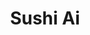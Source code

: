 ---
layout: place
title: "Sushi Ai"
permalink: /missouri/clayton/sushi-ai.html
stateAbbr: MO
stateName: Missouri
cityName: Clayton
seo:
  name: "Sushi Ai"
  type: Restaurant
  links: null
description: "Sushi Ai serves delicious sushi in Clayton, Missouri. Try fresh Japanese dishes for a great dining experience. "
place_id: ChIJx98ckirL2IcRYLudQZ8DQvI
photos:
  - name: >-
      places/ChIJx98ckirL2IcRYLudQZ8DQvI/photos/AeeoHcJeKgavbVLyZdHBazIBtXyhATUw6Pl_4xLSDcpwsHhM3BxC6Aap_jjO8ZAc_rH46MoHK13MwM1blnmRICxDW6EtIzmSQajQqKtszECjevTSi2LLrbmULoA3h-9XfyLe15nJS31kRrbIUOixgPvHG1s-eW3WqTmkObgkA_HA3FqMvUYZJAd0X5iP_EcVpSI_0hLr_-V_V3hf7ygvyzS22v13qMKHH3LBoxXpG9Ehr6DsH_Lh5zTdIDDi2mavnfIdmmcU1d3QWoWRDtobcogIquT4SsS_oolrWAkSEmr-eDaUBxtue9443-osLT1DQlFw5M_Rq0Z3xMKvRjs3U4k-ztEHndtdpJfsJW2IRIGOTAQ5RRcI7ZFw-muisP5nk0So2_2u9pgoRJxf8Z9H5gIx4TWn9wj6QOVu4-7CUBynFokqpsqw
    widthPx: 3024
    heightPx: 4032
    authorAttributions:
      - displayName: Alex Besmer
        uri: https://maps.google.com/maps/contrib/104299376297992284690
        photoUri: >-
          https://lh3.googleusercontent.com/a-/ALV-UjXc5LVoooDJTjZCvBVxXYwJ3h1_IUg9knBJRApB1yrrdoURgE1y=s100-p-k-no-mo
    flagContentUri: >-
      https://www.google.com/local/imagery/report/?cb_client=maps_api_places.places_api&image_key=!1e10!2sCIHM0ogKEICAgIDersTSzgE&hl=en-US
    googleMapsUri: >-
      https://www.google.com/maps/place//data=!3m4!1e2!3m2!1sCIHM0ogKEICAgIDersTSzgE!2e10!4m2!3m1!1s0x87d8cb2a921cdfc7:0xf242039f419dbb60
  - name: >-
      places/ChIJx98ckirL2IcRYLudQZ8DQvI/photos/AeeoHcIY_CpI0KRnvA1kW57O6dqgv8hFzxzuu8HkTjm2dh4hnzwa3XtjEGEo42c1-07LwVg2RFweELjwM06b38h81vL8htZGGtSa_IQIUJD8-tnge1TS8OAyRfok7UafvtK5eIM39dF9xICPPLmHmKhK_UdLMewiW6fGEOdlbQyAV5voLXLouCELi3HJoIoKbVxo9zYkt1V2HVeu6QZcM7Dqyo2lg9_ewggW_9ymTJ1cX0fLeRtRgDBdldQD-04nJLZIM4pnlQUCkpvS1tV0TxQsHeeZ2cxgsFrCDlFLbnGfrP1B6Q
    widthPx: 4094
    heightPx: 2584
    authorAttributions:
      - displayName: Sushi Ai
        uri: https://maps.google.com/maps/contrib/115060450780653224704
        photoUri: >-
          https://lh3.googleusercontent.com/a-/ALV-UjVVb9d0E7QIWwObXDfiLCAiB8-NvsdhrZCzhLifeTOhAxVpaVM=s100-p-k-no-mo
    flagContentUri: >-
      https://www.google.com/local/imagery/report/?cb_client=maps_api_places.places_api&image_key=!1e10!2sAF1QipOnFGZnp_gUirZX5nnsZ2AhJKKG5joelmYAWOJO&hl=en-US
    googleMapsUri: >-
      https://www.google.com/maps/place//data=!3m4!1e2!3m2!1sAF1QipOnFGZnp_gUirZX5nnsZ2AhJKKG5joelmYAWOJO!2e10!4m2!3m1!1s0x87d8cb2a921cdfc7:0xf242039f419dbb60
  - name: >-
      places/ChIJx98ckirL2IcRYLudQZ8DQvI/photos/AeeoHcIBCgTtIcTVk5oYInezeFsIEs-Gk1eU5kclTQCoEw9Ajx8KkbVcHhUFys2Yae5tBZp6AKqkKoF8oQcbTydS35BJA4O3wVd0OffqCEJ4C4R4t4bEp0xHdTS0c9qm08xq_GmZ-TyNOoeWYRiicOBTTnbJ7uuJgyuqDJIeN7Sg_g4c9ouWqEfRKcuw5k6v5wAKrC_ys8nac7ReUrWzEda5sBt5F9L8Ew1KFcLaY76YXMxEUbln35axmNWtYtd4v-QsjKPdfO0bXy8JqsG37_9IuN9AeomF27VM7E3AOn6HrgqojmQlp5rF-mc4qW-hTyNeDn2BM3saCJCN37ojBYmlXXeOD8BUCQ59ygXi1G2OR_n74fYu_3RanpNVlFp06n_t0KOjwd8BOXpa2Nz6M6yuDjVR88vJdsjmDgZEEL9f5Io
    widthPx: 4096
    heightPx: 3072
    authorAttributions:
      - displayName: cat silly
        uri: https://maps.google.com/maps/contrib/109225055902262334580
        photoUri: >-
          https://lh3.googleusercontent.com/a-/ALV-UjWMa7z6fhFLT6yUYCbuzsZAK_x0Rqe1qJBegIUFVMq-MuL6et4=s100-p-k-no-mo
    flagContentUri: >-
      https://www.google.com/local/imagery/report/?cb_client=maps_api_places.places_api&image_key=!1e10!2sCIHM0ogKEICAgMCw-5HwGw&hl=en-US
    googleMapsUri: >-
      https://www.google.com/maps/place//data=!3m4!1e2!3m2!1sCIHM0ogKEICAgMCw-5HwGw!2e10!4m2!3m1!1s0x87d8cb2a921cdfc7:0xf242039f419dbb60
  - name: >-
      places/ChIJx98ckirL2IcRYLudQZ8DQvI/photos/AeeoHcJhXGStba5bRwHTQWCP_uyx7MF_vz0BGY2R0uW8OEThJpB_ur1KAS98O1YPIU32TItbsJBNHBoG616ZDGfLFshzaGiWfmaKIfk19g4_IsYZ0fWRUYy5gBBkAut9EuFJGNwzdpfz6EAzLdHVH45ykSX7nv-wt-RqqkwwKxrzBxeiDo5Nku4hE4pq4cNOngUGTtJv30v8J1u0m1jeUO84mo3jDZ63ctYs80qAS9VjOcjkzWTUZousXiCtEDBHdFfPmrnUmRjo3DNsaci93DV-BwEghI8yR-mZjxiMG0rYoBlINfhEq0BgZ26mxWaN9uFG6qnEU5rPs_0-7ElN91Gl7ncldR1yBeCiaZ1tsv7VzvGOFKtAZf50Dy3K1OQ9w-sHGybtzaDrMpr7t0LmVv4G4ZMmwrQJpV6TTwAW9g8feXd7VxqI
    widthPx: 4080
    heightPx: 3072
    authorAttributions:
      - displayName: Christy Liss
        uri: https://maps.google.com/maps/contrib/108110686882320186305
        photoUri: >-
          https://lh3.googleusercontent.com/a/ACg8ocLGht39zDg_OFKdzfT6Sa60Vj3OaFhVepygdGuhU1IRULuM_g=s100-p-k-no-mo
    flagContentUri: >-
      https://www.google.com/local/imagery/report/?cb_client=maps_api_places.places_api&image_key=!1e10!2sCIHM0ogKEICAgICHouLq3gE&hl=en-US
    googleMapsUri: >-
      https://www.google.com/maps/place//data=!3m4!1e2!3m2!1sCIHM0ogKEICAgICHouLq3gE!2e10!4m2!3m1!1s0x87d8cb2a921cdfc7:0xf242039f419dbb60
  - name: >-
      places/ChIJx98ckirL2IcRYLudQZ8DQvI/photos/AeeoHcKNKJXIgZs9iFwEgSMBDMLywSdKU0rnwysbmDBTnk9nuLzitkOrJoHvk3uCAnX1ePCcLL72ctpt7ZeKS8ML39QptvCg0wSV_dBxbk5LIOeBGDdl1j7TdrZdzo3YDfn920KjtnYlGo0f313wtK8CAyPdUuVEI1ylclHj6WDqOJ6d-kAy212-yQaq-TyBAnb3pPFUuupGf4UeIByYsZ84f7Gf14JI9k2Pfv654cPLumjLyt-QVXre2vLst8UstUGTmy9TQ2HxxLrA5btQ4C-K2X6oaN9lChZ9a2ns4b4eOvxS_uTTMjIgqa6LCtx1XP2fr0RKw8p5lV4nSeD2FUUA0UBn01bVbQ4SdtmWkJMVutWw8kKRN1CKipBI0klh9QcJJSVPa_oXWJoN45P9Kd4yQEyv76ERr3dFWl0iU5PS9fI
    widthPx: 4800
    heightPx: 3600
    authorAttributions:
      - displayName: Juchan Lee
        uri: https://maps.google.com/maps/contrib/113438109348194119446
        photoUri: >-
          https://lh3.googleusercontent.com/a-/ALV-UjWD34kgEMPN-L6V5R-C9vI98eSpzkBGUXVsbfKM-Wp6Tt5NLv5njA=s100-p-k-no-mo
    flagContentUri: >-
      https://www.google.com/local/imagery/report/?cb_client=maps_api_places.places_api&image_key=!1e10!2sCIHM0ogKEICAgICb4eDbdQ&hl=en-US
    googleMapsUri: >-
      https://www.google.com/maps/place//data=!3m4!1e2!3m2!1sCIHM0ogKEICAgICb4eDbdQ!2e10!4m2!3m1!1s0x87d8cb2a921cdfc7:0xf242039f419dbb60
  - name: >-
      places/ChIJx98ckirL2IcRYLudQZ8DQvI/photos/AeeoHcI7A9TJijlYnaAFpssGhIj2W0oZ-QtH0t7pEAXLs1z3Xqcs4jKvT9terAfFQsDrqYlYTLVEmwLywUFFm46VngDIY4U8cUJF_6al3WZXGAezj_OGmVIrHIXuZT6tuCpOr22VIee4m6KoicagEPlmIuQS6j-emTIAeGzczAxUBXj8JFSzSXuQdJ2GMejWMghBmR0CmA1J6JcCYSPVrWSTESD9WU4SlOtjDyNSPppSV8lsUv8ZRBfqNQcDOqMD49mV31s8b0CLJYuculJda3ThzGRRm5rzAF7-VWX5c4a_Y5nu7QlReatalsY_UDc3wYebhhacsDJTXhGvxRUoQLIOlGbN9z6_u-l5MPkco5GRwksoEygvlRlv1RqjUUbQyTjudCCA0pdVHXtJjDTeuYWU5Cp8k3jhifkPdJzLX_miSQHAtg
    widthPx: 3072
    heightPx: 4096
    authorAttributions:
      - displayName: Lisa Ransom
        uri: https://maps.google.com/maps/contrib/109314535618318657515
        photoUri: >-
          https://lh3.googleusercontent.com/a/ACg8ocKsSvOujFJX3EU_iCzExnTNmRuoNkUi2tS-i3lttzC-QaUk5A=s100-p-k-no-mo
    flagContentUri: >-
      https://www.google.com/local/imagery/report/?cb_client=maps_api_places.places_api&image_key=!1e10!2sCIHM0ogKEICAgIDbipnAeA&hl=en-US
    googleMapsUri: >-
      https://www.google.com/maps/place//data=!3m4!1e2!3m2!1sCIHM0ogKEICAgIDbipnAeA!2e10!4m2!3m1!1s0x87d8cb2a921cdfc7:0xf242039f419dbb60
  - name: >-
      places/ChIJx98ckirL2IcRYLudQZ8DQvI/photos/AeeoHcLdH4GWHOIbKEuhu-Ftgu8jRZTpo435P3Fq9_Fm5Us1HoMSsBlr8ZnUsHJ_xR1pm1gaNFfZU6PhOSsa24wWRkoXiLDTFHrLyNvuMus8IAvLnfvDwuo-uo7ZAWfh6l_eqlNoN5-gETl8i6FassgL_q_LhERQdg9IuV5pgwodcqhWZRKctQ15Nq4e8c3aqYGSv9PNvwsHuGjkcUZbp8M64o6iWs7nFXM4kjhD_uu_ILIBXI2eYJXQGEv_rHfsWdfRMLj2piOervosOkG4LqE9kEtuNRnctDcRZuaAMrM8klfp7PCJ3UMiytLEzLTYrrWH6S0mfJq3HgXvcdQvFG4CThVV_lQPjAfxRkYp72eouJ4H2StcDAiNa928_N6tchebZ3Vuo7FRyffBJgJyfBv15sqbJ0-h1j9kTNcRpNhY0zt6t_BL
    widthPx: 4032
    heightPx: 1960
    authorAttributions:
      - displayName: Lauren Donoghue
        uri: https://maps.google.com/maps/contrib/113828353736133479123
        photoUri: >-
          https://lh3.googleusercontent.com/a/ACg8ocJEfRm4ARkPnmLHjXvE4I20M7Nq7WR-uryLQUKA-jrNJgDWiQ=s100-p-k-no-mo
    flagContentUri: >-
      https://www.google.com/local/imagery/report/?cb_client=maps_api_places.places_api&image_key=!1e10!2sCIHM0ogKEICAgICk-7DM3wE&hl=en-US
    googleMapsUri: >-
      https://www.google.com/maps/place//data=!3m4!1e2!3m2!1sCIHM0ogKEICAgICk-7DM3wE!2e10!4m2!3m1!1s0x87d8cb2a921cdfc7:0xf242039f419dbb60
  - name: >-
      places/ChIJx98ckirL2IcRYLudQZ8DQvI/photos/AeeoHcLoglgqjlUcP8kb8zub1zYSv3jBp6O2Zwl52mtswZRXBIfzeZyqPkxmcV1I2Z2Ez5XBS4NpkD7RHh-ZAsID7aEBPw-AuDXiFGfFV4vfjc34HRqpNuk4G_NXIrZ2A9XN8OVsI6xh4Gev6Fv9bBCl9Axenlt5NnS4_rKLGgZf__Ms2omPpXtShrknHyxOiZgbfWdK02bxiaptvjTaF3eLiaXSFmYGvuZtQBnDSOpPPi632m2HHMmY3BEKMfnJVm1ROoK9DPlH8d3YZyDeKr_3w5U6d_ceF081yOZgyGqppbS_evSzMg19tT8t--dVhiyaPTBDYOQF00tNMbLZvlyKleWxuiVf9IqWO0MAhWDUmoVKnt57v2chGfgEMeVdWOzhbuYShNAm-jlyfccv_kuHYedWfGALU4SXT1ZbbX6aPXP4BhRg
    widthPx: 3000
    heightPx: 4000
    authorAttributions:
      - displayName: William Nugent
        uri: https://maps.google.com/maps/contrib/116627575448394334690
        photoUri: >-
          https://lh3.googleusercontent.com/a/ACg8ocI4YJP8diKCEYpYzTkKxeJpBJpCK68vsTeRmdnyPyw0RtJ7JA=s100-p-k-no-mo
    flagContentUri: >-
      https://www.google.com/local/imagery/report/?cb_client=maps_api_places.places_api&image_key=!1e10!2sCIHM0ogKEICAgIDHldemmgE&hl=en-US
    googleMapsUri: >-
      https://www.google.com/maps/place//data=!3m4!1e2!3m2!1sCIHM0ogKEICAgIDHldemmgE!2e10!4m2!3m1!1s0x87d8cb2a921cdfc7:0xf242039f419dbb60
  - name: >-
      places/ChIJx98ckirL2IcRYLudQZ8DQvI/photos/AeeoHcLXOK09ta2luvSmkTI4mcbQQrOg8lrCFj0CJ2c4VWxry6QX0z9JRjISZTEI7DrbeuR5Jlp9jK_VXhr4DSrEiut8eBnyKqjP9adnyjmEO5AUi0f0rrPlaCe3vP7Ncercltf8lJC1CCMX1PL35pOwE4OhcrVSKyYQsid11G5TF4axQVdkdj9kXkLXZs6umKF3MBNSmXcB0Ysq7GiR1fYV3QR4UJkSvFyBh_GldLTuEzLMVjsfv90zAQWbzVp2VCT6NoqHoQxpPP4nCxLCQlYlxZHv3lY0G5sE4EwRCnxrHfdDabVHuYBIcE8Bi0YWFqSjbCNFRHiV7cuWmOl0SckBd2-YGlUcYUGixluYoI7ZMcIVrXWJ0kmJryXeo_z_p-UnD-dR4_0WyWdhBgzZg3DJ00rONExiVQ1iB2WGbKYZcOeDH1jc
    widthPx: 3024
    heightPx: 4032
    authorAttributions:
      - displayName: S D
        uri: https://maps.google.com/maps/contrib/118041464157095887327
        photoUri: >-
          https://lh3.googleusercontent.com/a-/ALV-UjWS5m0p40rNPW3GKSKpONpc2j2Pb8T_z9ZKM1pjULv4srwhWC0=s100-p-k-no-mo
    flagContentUri: >-
      https://www.google.com/local/imagery/report/?cb_client=maps_api_places.places_api&image_key=!1e10!2sCIHM0ogKEICAgIDLt5nbuwE&hl=en-US
    googleMapsUri: >-
      https://www.google.com/maps/place//data=!3m4!1e2!3m2!1sCIHM0ogKEICAgIDLt5nbuwE!2e10!4m2!3m1!1s0x87d8cb2a921cdfc7:0xf242039f419dbb60
  - name: >-
      places/ChIJx98ckirL2IcRYLudQZ8DQvI/photos/AeeoHcK1O2pLaYZOTRHNsU5h1ckwEvNNzBo2iejt_ZwePT0ruz3MbxRuAdIDtt0dOZ3SbdLl09iftEMhBEyEPJZHZxG7uxrF9J8w6K3qlUGYsXGecinlTEGZrUNW8P3lS7Zjpa_ZwksmDsoCbopONvgEZCyy2rhtc-ir48YuUg2QQq1o27CJD0muzIwGCUv2YDRGJ2_1Nf8ou88grqXTBsfIvYXM9bndZ9nSnjVPKIuEQHmN032kEiOActssyHqwtY1ZK_rPQ0_VnEO8HKwHe2bD-CKKjyrYW4cTBRHp2QER2_1E1nSVYyff6Zu-HR3Yg6Pi6-OvpLGmxOdZsKo8lEKNbk2RnjJSaC9gbNJ1OXIhwWs9PDSKOVylfYzs-hrjPlmIGvj0B5irDEgGczDwMpultLwgPhQbuqpjCzl3QwCJ1jX6MChF
    widthPx: 4096
    heightPx: 2304
    authorAttributions:
      - displayName: Taminara Marjadi
        uri: https://maps.google.com/maps/contrib/100554168529402817718
        photoUri: >-
          https://lh3.googleusercontent.com/a-/ALV-UjUJ1VOkUazsyOtB-vdbe4qh5CSKkdNBmfzLQMWHiYveQqzJJ3tF=s100-p-k-no-mo
    flagContentUri: >-
      https://www.google.com/local/imagery/report/?cb_client=maps_api_places.places_api&image_key=!1e10!2sCIHM0ogKEICAgICklYaF1AE&hl=en-US
    googleMapsUri: >-
      https://www.google.com/maps/place//data=!3m4!1e2!3m2!1sCIHM0ogKEICAgICklYaF1AE!2e10!4m2!3m1!1s0x87d8cb2a921cdfc7:0xf242039f419dbb60
address: 4 N Central Ave, Clayton, MO 63105, USA
street: 4 N Central Ave
city: Clayton
state: MO
zip: '63105'
country: USA
neighborhood: Downtown Clayton
latitude: '38.650538'
longitude: '-90.337916'
accessibility_options:
  wheelchairAccessibleParking: true
  wheelchairAccessibleEntrance: true
  wheelchairAccessibleRestroom: true
  wheelchairAccessibleSeating: true
business_status: OPERATIONAL
name: Sushi Ai
google_maps_links:
  directionsUri: >-
    https://www.google.com/maps/dir//''/data=!4m7!4m6!1m1!4e2!1m2!1m1!1s0x87d8cb2a921cdfc7:0xf242039f419dbb60!3e0
  placeUri: https://maps.google.com/?cid=17456519088177003360
  writeAReviewUri: >-
    https://www.google.com/maps/place//data=!4m3!3m2!1s0x87d8cb2a921cdfc7:0xf242039f419dbb60!12e1
  reviewsUri: >-
    https://www.google.com/maps/place//data=!4m4!3m3!1s0x87d8cb2a921cdfc7:0xf242039f419dbb60!9m1!1b1
  photosUri: >-
    https://www.google.com/maps/place//data=!4m3!3m2!1s0x87d8cb2a921cdfc7:0xf242039f419dbb60!10e5
primary_type: Japanese Restaurant
opening_hours:
  regular: null
  current: null
secondary_opening_hours:
  regular:
    weekdayDescriptions: null
    type: null
  current:
    weekdayDescriptions: null
    type: null
phone: null
price_level: null
price_range: null
rating: null
rating_count: 0
website: null
reviews: null
parking_options: null
payment_options: null
allow_dogs: null
curbside_pickup: null
delivery: null
dine_in: null
good_for_children: null
good_for_groups: null
good_for_sports: null
live_music: null
menu_for_children: null
outdoor_seating: null
reservable: null
restroom: null
serves_beer: null
serves_breakfast: null
serves_brunch: null
serves_cocktails: null
serves_coffee: null
serves_dinner: null
serves_dessert: null
serves_lunch: null
serves_vegetarian_food: null
serves_wine: null
takeout: null
summary: null

---